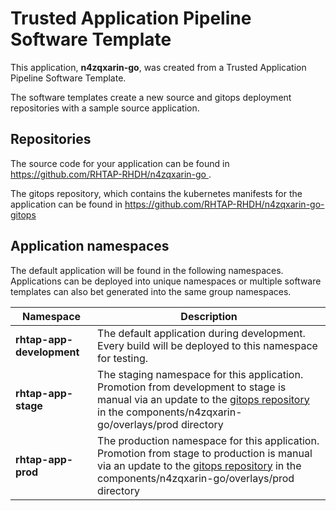 # Trusted Application Pipeline Software Template

This application, **n4zqxarin-go**, was created from a Trusted Application Pipeline Software Template.

The software templates create a new source and gitops deployment repositories with a sample source application. 

## Repositories

The source code for your application can be found in [https://github.com/RHTAP-RHDH/n4zqxarin-go ](https://github.com/RHTAP-RHDH/n4zqxarin-go ).
 
The gitops repository, which contains the kubernetes manifests for the application can be found in 
[https://github.com/RHTAP-RHDH/n4zqxarin-go-gitops ](https://github.com/RHTAP-RHDH/n4zqxarin-go-gitops ) 

## Application namespaces 

The default application will be found in the following namespaces. Applications can be deployed into unique namespaces or multiple software templates can also bet generated into the same group namespaces.  

|  Namespace   |  Description   |  
| -------- | -------- |   
| **rhtap-app-development** | The default application during development. Every build will be deployed to this namespace for testing. | 
| **rhtap-app-stage** | The staging namespace for this application. Promotion from development to stage is manual via an update to the [gitops repository](https://github.com/RHTAP-RHDH/n4zqxarin-go-gitops ) in the components/n4zqxarin-go/overlays/prod directory |  
| **rhtap-app-prod** | The production namespace for this application. Promotion from stage to production is manual via an update to the [gitops repository](https://github.com/RHTAP-RHDH/n4zqxarin-go-gitops ) in the components/n4zqxarin-go/overlays/prod directory | 